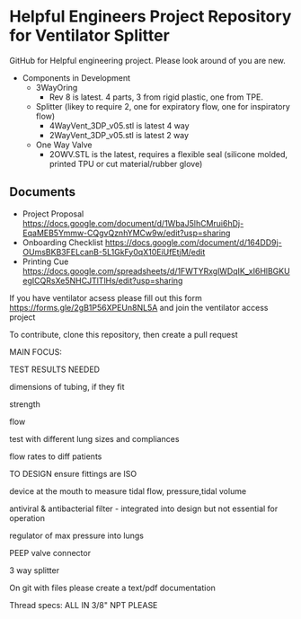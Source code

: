 # Helpful Engineers Project Repository for Ventilator Splitter
GitHub for Helpful engineering project. Please look around of you are new. 

* Components in Development
   * 3WayOring 
       * Rev 8 is latest. 4 parts, 3 from rigid plastic, one from TPE.
   * Splitter (likey to require 2, one for expiratory flow, one for inspiratory flow)
       * 4WayVent_3DP_v05.stl is latest 4 way
       * 2WayVent_3DP_v05.stl is latest 2 way
   * One Way Valve
       * 2OWV.STL is the latest, requires a flexible seal (silicone molded, printed TPU or cut material/rubber glove)

## Documents
* Project Proposal https://docs.google.com/document/d/1WbaJ5lhCMrui6hDj-EqaMEB5Ymmw-CQgvQznhYMCw9w/edit?usp=sharing
* Onboarding Checklist https://docs.google.com/document/d/164DD9j-OUmsBKB3FELcanB-5L1GkFy0qX10EiUfEtjM/edit
* Printing Cue https://docs.google.com/spreadsheets/d/1FWTYRxglWDqIK_xI6HlBGKUegICQRsXe5NHCJTlTlHs/edit?usp=sharing

If you have ventilator acsess please fill out this form https://forms.gle/2gB1P56XPEUn8NL5A and join the ventilator access project

To contribute, clone this repository, then create a pull request

MAIN FOCUS:

TEST RESULTS NEEDED

dimensions of tubing, if they fit

strength

flow

test with different lung sizes and compliances

flow rates to diff patients

TO DESIGN ensure fittings are ISO

device at the mouth to measure tidal flow, pressure,tidal volume

antiviral & antibacterial filter - integrated into design but not essential for operation

regulator of max pressure into lungs

PEEP valve connector

3 way splitter

On git with files please create a text/pdf documentation

Thread specs: ALL IN 3/8" NPT PLEASE
